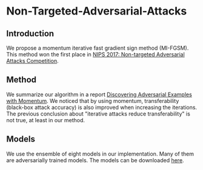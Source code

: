 # Non-Targeted-Adversarial-Attacks

## Introduction
We propose a momentum iterative fast gradient sign method (MI-FGSM). This method won the first place in [NIPS 2017: Non-targeted Adversarial Attacks Competition](https://www.kaggle.com/c/nips-2017-non-targeted-adversarial-attack/leaderboard). 

## Method
We summarize our algorithm in a report [Discovering Adversarial Examples with Momentum](https://arxiv.org/pdf/1710.06081.pdf). We noticed that by using momentum, transferability (black-box attack accuracy) is also improved when increasing the iterations. The previous conclusion about "iterative attacks reduce transferability" is not true, at least in our method.

## Models
We use the ensemble of eight models in our implementation. Many of them are adversarially trained models. The models can be downloaded [here](http://ml.cs.tsinghua.edu.cn/~yinpeng/nips17/nontargeted/models.zip).

